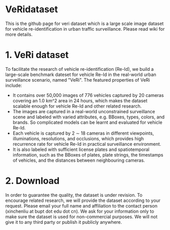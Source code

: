 # VeRidataset
This is the github page for veri dataset which is a large scale image dataset for vehicle re-identification in urban traffic surveillance.
Please read wiki for more details.

# 1. VeRi dataset
To facilitate the research of vehicle re-identification (Re-Id), we build a large-scale benchmark dateset for vehicle Re-Id in the real-world urban surveillance scenario, named "VeRi". The featured properties of VeRi include:

* It contains over 50,000 images of 776 vehicles captured by 20 cameras covering an 1.0 km^2 area in 24 hours, which makes the dataset scalable enough for vehicle Re-Id and other related research.
* The images are captured in a real-world unconstrained surveillance scene and labeled with varied attributes, e.g. BBoxes, types, colors, and brands. So complicated models can be learnt and evaluated for vehicle Re-Id.
* Each vehicle is captured by 2 ∼ 18 cameras in different viewpoints, illuminations, resolutions, and occlusions, which provides high recurrence rate for vehicle Re-Id in practical surveillance environment.
* It is also labeled with sufficient license plates and spatiotemporal information, such as the BBoxes of plates, plate strings, the timestamps of vehicles, and the distances between neighbouring cameras.

# 2. Download
In order to guarantee the quality, the dataset is under revision. To encourage related research, we will provide the dataset according to your request. Please email your full name and affiliation to the contact person (xinchenliu at bupt dot edu dot cn). We ask for your information only to make sure the dataset is used for non-commercial purposes. We will not give it to any third party or publish it publicly anywhere.
